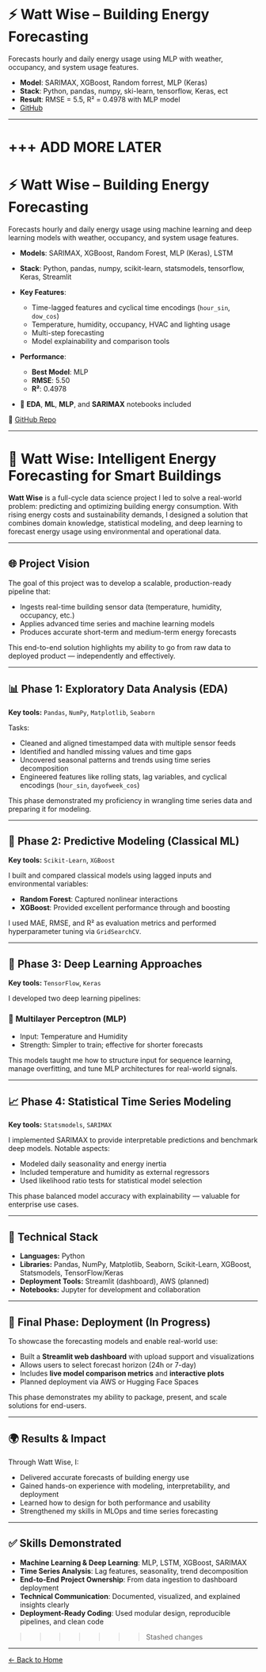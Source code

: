 # ⚡ Watt Wise – Building Energy Forecasting

Forecasts hourly and daily energy usage using MLP with weather, occupancy, and system usage features.

- **Model**: SARIMAX, XGBoost, Random forrest, MLP (Keras)
- **Stack**: Python, pandas, numpy, ski-learn, tensorflow,  Keras, ect
- **Result**: RMSE = 5.5, R² = 0.4978 with MLP model
- [GitHub](https://github.com/karmerruk7/karmerruk7.github.io/tree/main/watt-wise)

---

 +++ ADD MORE LATER
=======
# ⚡ Watt Wise – Building Energy Forecasting

Forecasts hourly and daily energy usage using machine learning and deep learning models with weather, occupancy, and system usage features.

- **Models**: SARIMAX, XGBoost, Random Forest, MLP (Keras), LSTM
- **Stack**: Python, pandas, numpy, scikit-learn, statsmodels, tensorflow, Keras, Streamlit
- **Key Features**:
  - Time-lagged features and cyclical time encodings (`hour_sin`, `dow_cos`)
  - Temperature, humidity, occupancy, HVAC and lighting usage
  - Multi-step forecasting
  - Model explainability and comparison tools
- **Performance**:
  - **Best Model**: MLP
  - **RMSE**: 5.50
  - **R²**: 0.4978

- 📁 **EDA**, **ML**, **MLP**, and **SARIMAX** notebooks included

🔗 [GitHub Repo](https://github.com/karmerruk7/karmerruk7.github.io/tree/main/watt-wise)

---

# 🔋 Watt Wise: Intelligent Energy Forecasting for Smart Buildings

**Watt Wise** is a full-cycle data science project I led to solve a real-world problem: predicting and optimizing building energy consumption. With rising energy costs and sustainability demands, I designed a solution that combines domain knowledge, statistical modeling, and deep learning to forecast energy usage using environmental and operational data.

---

## 🌐 Project Vision

The goal of this project was to develop a scalable, production-ready pipeline that:
- Ingests real-time building sensor data (temperature, humidity, occupancy, etc.)
- Applies advanced time series and machine learning models
- Produces accurate short-term and medium-term energy forecasts

This end-to-end solution highlights my ability to go from raw data to deployed product — independently and effectively.

---

## 📊 Phase 1: Exploratory Data Analysis (EDA)

**Key tools:** `Pandas`, `NumPy`, `Matplotlib`, `Seaborn`

Tasks:
- Cleaned and aligned timestamped data with multiple sensor feeds
- Identified and handled missing values and time gaps
- Uncovered seasonal patterns and trends using time series decomposition
- Engineered features like rolling stats, lag variables, and cyclical encodings (`hour_sin`, `dayofweek_cos`)

This phase demonstrated my proficiency in wrangling time series data and preparing it for modeling.

---

## 🧠 Phase 2: Predictive Modeling (Classical ML)

**Key tools:** `Scikit-Learn`, `XGBoost`

I built and compared classical models using lagged inputs and environmental variables:
- **Random Forest**: Captured nonlinear interactions
- **XGBoost**: Provided excellent performance through and boosting

I used MAE, RMSE, and R² as evaluation metrics and performed hyperparameter tuning via `GridSearchCV`.

---

## 🔮 Phase 3: Deep Learning Approaches

**Key tools:** `TensorFlow`, `Keras`

I developed two deep learning pipelines:

### 🔹 Multilayer Perceptron (MLP)
- Input: Temperature and Humidity
- Strength: Simpler to train; effective for shorter forecasts

This models taught me how to structure input for sequence learning, manage overfitting, and tune MLP architectures for real-world signals.

---

## 📈 Phase 4: Statistical Time Series Modeling

**Key tools:** `Statsmodels`, `SARIMAX`

I implemented SARIMAX to provide interpretable predictions and benchmark deep models. Notable aspects:
- Modeled daily seasonality and energy inertia
- Included temperature and humidity as external regressors
- Used likelihood ratio tests for statistical model selection

This phase balanced model accuracy with explainability — valuable for enterprise use cases.

---

## 🧰 Technical Stack

- **Languages:** Python
- **Libraries:** Pandas, NumPy, Matplotlib, Seaborn, Scikit-Learn, XGBoost, Statsmodels, TensorFlow/Keras
- **Deployment Tools:** Streamlit (dashboard), AWS (planned)
- **Notebooks:** Jupyter for development and collaboration

---

## 🚀 Final Phase: Deployment (In Progress)

To showcase the forecasting models and enable real-world use:
- Built a **Streamlit web dashboard** with upload support and visualizations
- Allows users to select forecast horizon (24h or 7-day)
- Includes **live model comparison metrics** and **interactive plots**
- Planned deployment via AWS or Hugging Face Spaces

This phase demonstrates my ability to package, present, and scale solutions for end-users.

---

## 🌍 Results & Impact

Through Watt Wise, I:
- Delivered accurate forecasts of building energy use
- Gained hands-on experience with modeling, interpretability, and deployment
- Learned how to design for both performance and usability
- Strengthened my skills in MLOps and time series forecasting

---

## ✅ Skills Demonstrated

- **Machine Learning & Deep Learning**: MLP, LSTM, XGBoost, SARIMAX
- **Time Series Analysis**: Lag features, seasonality, trend decomposition
- **End-to-End Project Ownership**: From data ingestion to dashboard deployment
- **Technical Communication**: Documented, visualized, and explained insights clearly
- **Deployment-Ready Coding**: Used modular design, reproducible pipelines, and clean code

>>>>>>> Stashed changes

---

[← Back to Home](./index)